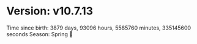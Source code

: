 # Version: v10.7.13
Time since birth: 3879 days, 93096 hours, 5585760 minutes, 335145600 seconds
Season: Spring 🌸
